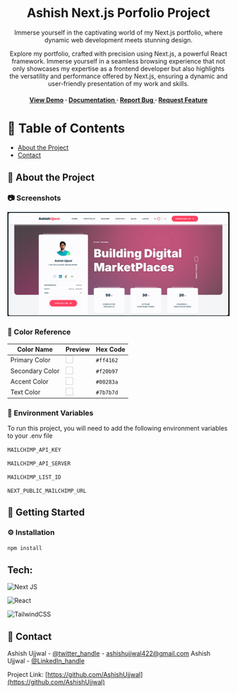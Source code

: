 <div align='center'>

<h1>Ashish Next.js Porfolio Project</h1>
<p>Immerse yourself in the captivating world of my Next.js portfolio, where dynamic web development meets stunning design.</p>

<p>Explore my portfolio, crafted with precision using Next.js, a powerful React framework. Immerse yourself in a seamless browsing experience that not only showcases my expertise as a frontend developer but also highlights the versatility and performance offered by Next.js, ensuring a dynamic and user-friendly presentation of my work and skills.</p>

<h4> <a href=https://ashish-portfolio-lac.vercel.app>View Demo</a> <span> · </span> <a href="https://github.com/Ashish-Ujjwal/AshishPortfolio/blob/master/README.md"> Documentation </a> <span> · </span> <a href="https://github.com/Ashish-Ujjwal/AshishPortfolio/issues"> Report Bug </a> <span> · </span> <a href="https://github.com/Ashish-Ujjwal/AshishPortfolio/issues"> Request Feature </a> </h4>


</div>

# :notebook_with_decorative_cover: Table of Contents

- [About the Project](#star2-about-the-project)
- [Contact](#handshake-contact)


## :star2: About the Project

### :camera: Screenshots
<div align="center">
  <a href="https://nextjs-tailwind-mailchimp.vercel.app/">
    <img src="https://github.com/Ashish-Ujjwal/AshishPortfolio/raw/main/public/img/ScreenShot.png" alt="Screenshot" width="800"/>
  </a>
</div>



### :art: Color Reference
<!-- | Color | Hex |
| --------------- | ---------------------------------------------------------------- |
| Primary Color | ![#ff4162](https://via.placeholder.com/10/ff4162?text=+) #ff4162 |
| Secondary Color | ![#f20b97](https://via.placeholder.com/10/f20b97?text=+) #f20b97 |
| Accent Color | ![#00283a](https://via.placeholder.com/10/00283a?text=+) #00283a |
| Text Color | ![#7b7b7d](https://via.placeholder.com/10/7b7b7d?text=+) #7b7b7d | -->

| Color Name      | Preview                                                                                                            | Hex Code  |
| --------------- | ------------------------------------------------------------------------------------------------------------------ | --------- |
| Primary Color   | <img src="https://via.placeholder.com/15/ff4162/ff4162.png" width="15" height="15" style="border:1px solid #ccc"/> | `#ff4162` |
| Secondary Color | <img src="https://via.placeholder.com/15/f20b97/f20b97.png" width="15" height="15" style="border:1px solid #ccc"/> | `#f20b97` |
| Accent Color    | <img src="https://via.placeholder.com/15/00283a/00283a.png" width="15" height="15" style="border:1px solid #ccc"/> | `#00283a` |
| Text Color      | <img src="https://via.placeholder.com/15/7b7b7d/7b7b7d.png" width="15" height="15" style="border:1px solid #ccc"/> | `#7b7b7d` |



### :key: Environment Variables
To run this project, you will need to add the following environment variables to your .env file

`MAILCHIMP_API_KEY`

`MAILCHIMP_API_SERVER`

`MAILCHIMP_LIST_ID`

`NEXT_PUBLIC_MAILCHIMP_URL`


## :toolbox: Getting Started

### :gear: Installation


```bash
npm install
```

## Tech:

![Next JS](https://img.shields.io/badge/Next-black?style=for-the-badge&logo=next.js&logoColor=white)

![React](https://img.shields.io/badge/react-%2320232a.svg?style=for-the-badge&logo=react&logoColor=%2361DAFB)

![TailwindCSS](https://img.shields.io/badge/tailwindcss-%2338B2AC.svg?style=for-the-badge&logo=tailwind-css&logoColor=white)


## :handshake: Contact

Ashish Ujjwal - [@twitter_handle](https://x.com/ASHISHUJJW6676) - ashishujjwal422@gmail.com
Ashish Ujjwal - [@LinkedIn_handle](https://www.linkedin.com/in/ashish-ujjwal-a9bb03228/)

Project Link: [https://github.com/AshishUjjwal](https://github.com/AshishUjjwal)
